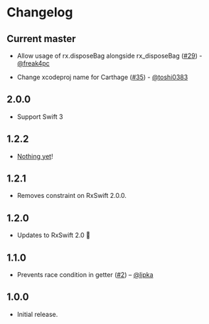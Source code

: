 Changelog
=========

Current master
--------------

- Allow usage of rx.disposeBag alongside rx_disposeBag ([#29](https://github.com/RxSwiftCommunity/NSObject-Rx/pull/29)) - [@freak4pc](https://github.com/freak4pc)

- Change xcodeproj name for Carthage ([#35](https://github.com/RxSwiftCommunity/NSObject-Rx/pull/35)) - [@toshi0383](https://github.com/toshi0383)

2.0.0
-----

- Support Swift 3

1.2.2
-----

- [Nothing yet](https://github.com/RxSwiftCommunity/NSObject-Rx/compare)!

1.2.1
-----

- Removes constraint on RxSwift 2.0.0.

1.2.0
-----

- Updates to RxSwift 2.0 🎉

1.1.0
-----

- Prevents race condition in getter ([#2](https://github.com/RxSwiftCommunity/NSObject-Rx/pull/2)) – [@lipka](https://github.com/lipka)

1.0.0
-----

- Initial release.
